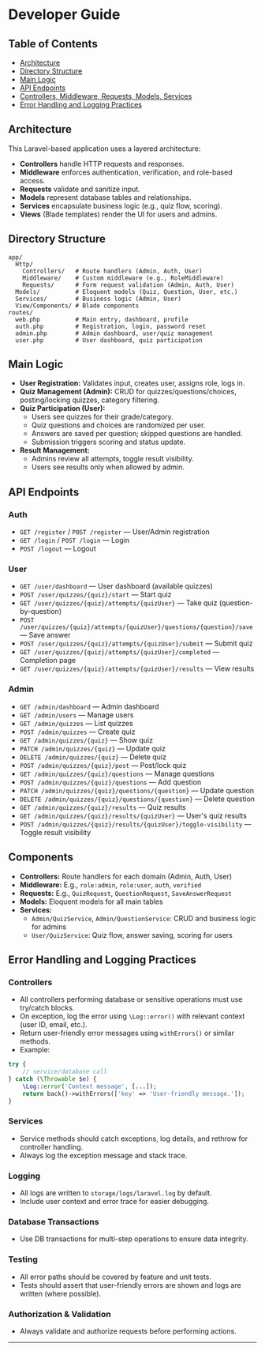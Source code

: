 # Developer Guide

## Table of Contents

-   [Architecture](#architecture)
-   [Directory Structure](#directory-structure)
-   [Main Logic](#main-logic)
-   [API Endpoints](#api-endpoints)
-   [Controllers, Middleware, Requests, Models, Services](#components)
-   [Error Handling and Logging Practices](#error-handling-and-logging-practices)

## Architecture

This Laravel-based application uses a layered architecture:

-   **Controllers** handle HTTP requests and responses.
-   **Middleware** enforces authentication, verification, and role-based access.
-   **Requests** validate and sanitize input.
-   **Models** represent database tables and relationships.
-   **Services** encapsulate business logic (e.g., quiz flow, scoring).
-   **Views** (Blade templates) render the UI for users and admins.

## Directory Structure

```
app/
  Http/
    Controllers/   # Route handlers (Admin, Auth, User)
    Middleware/    # Custom middleware (e.g., RoleMiddleware)
    Requests/      # Form request validation (Admin, Auth, User)
  Models/          # Eloquent models (Quiz, Question, User, etc.)
  Services/        # Business logic (Admin, User)
  View/Components/ # Blade components
routes/
  web.php          # Main entry, dashboard, profile
  auth.php         # Registration, login, password reset
  admin.php        # Admin dashboard, user/quiz management
  user.php         # User dashboard, quiz participation
```

## Main Logic

-   **User Registration:** Validates input, creates user, assigns role, logs in.
-   **Quiz Management (Admin):** CRUD for quizzes/questions/choices, posting/locking quizzes, category filtering.
-   **Quiz Participation (User):**
    -   Users see quizzes for their grade/category.
    -   Quiz questions and choices are randomized per user.
    -   Answers are saved per question; skipped questions are handled.
    -   Submission triggers scoring and status update.
-   **Result Management:**
    -   Admins review all attempts, toggle result visibility.
    -   Users see results only when allowed by admin.

## API Endpoints

### Auth

-   `GET /register` / `POST /register` — User/Admin registration
-   `GET /login` / `POST /login` — Login
-   `POST /logout` — Logout

### User

-   `GET /user/dashboard` — User dashboard (available quizzes)
-   `POST /user/quizzes/{quiz}/start` — Start quiz
-   `GET /user/quizzes/{quiz}/attempts/{quizUser}` — Take quiz (question-by-question)
-   `POST /user/quizzes/{quiz}/attempts/{quizUser}/questions/{question}/save` — Save answer
-   `POST /user/quizzes/{quiz}/attempts/{quizUser}/submit` — Submit quiz
-   `GET /user/quizzes/{quiz}/attempts/{quizUser}/completed` — Completion page
-   `GET /user/quizzes/{quiz}/attempts/{quizUser}/results` — View results

### Admin

-   `GET /admin/dashboard` — Admin dashboard
-   `GET /admin/users` — Manage users
-   `GET /admin/quizzes` — List quizzes
-   `POST /admin/quizzes` — Create quiz
-   `GET /admin/quizzes/{quiz}` — Show quiz
-   `PATCH /admin/quizzes/{quiz}` — Update quiz
-   `DELETE /admin/quizzes/{quiz}` — Delete quiz
-   `POST /admin/quizzes/{quiz}/post` — Post/lock quiz
-   `GET /admin/quizzes/{quiz}/questions` — Manage questions
-   `POST /admin/quizzes/{quiz}/questions` — Add question
-   `PATCH /admin/quizzes/{quiz}/questions/{question}` — Update question
-   `DELETE /admin/quizzes/{quiz}/questions/{question}` — Delete question
-   `GET /admin/quizzes/{quiz}/results` — Quiz results
-   `GET /admin/quizzes/{quiz}/results/{quizUser}` — User's quiz results
-   `POST /admin/quizzes/{quiz}/results/{quizUser}/toggle-visibility` — Toggle result visibility

## Components

-   **Controllers:** Route handlers for each domain (Admin, Auth, User)
-   **Middleware:** E.g., `role:admin`, `role:user`, `auth`, `verified`
-   **Requests:** E.g., `QuizRequest`, `QuestionRequest`, `SaveAnswerRequest`
-   **Models:** Eloquent models for all main tables
-   **Services:**
    -   `Admin/QuizService`, `Admin/QuestionService`: CRUD and business logic for admins
    -   `User/QuizService`: Quiz flow, answer saving, scoring for users

## Error Handling and Logging Practices

### Controllers

-   All controllers performing database or sensitive operations must use try/catch blocks.
-   On exception, log the error using `\Log::error()` with relevant context (user ID, email, etc.).
-   Return user-friendly error messages using `withErrors()` or similar methods.
-   Example:

```php
try {
    // service/database call
} catch (\Throwable $e) {
    \Log::error('Context message', [...]);
    return back()->withErrors(['key' => 'User-friendly message.']);
}
```

### Services

-   Service methods should catch exceptions, log details, and rethrow for controller handling.
-   Always log the exception message and stack trace.

### Logging

-   All logs are written to `storage/logs/laravel.log` by default.
-   Include user context and error trace for easier debugging.

### Database Transactions

-   Use DB transactions for multi-step operations to ensure data integrity.

### Testing

-   All error paths should be covered by feature and unit tests.
-   Tests should assert that user-friendly errors are shown and logs are written (where possible).

### Authorization & Validation

-   Always validate and authorize requests before performing actions.

---
